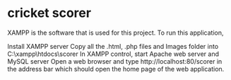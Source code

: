# cricket scorer
XAMPP is the software that is used for this project. To run this application,

Install XAMPP server
Copy all the .html, .php files and Images folder into C:\xampp\htdocs\scorer
In XAMPP control, start Apache web server and MySQL server
Open a web browser and type http://localhost:80/scorer in the address bar which should open the home page of the web application.
